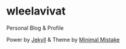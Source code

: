 wleelavivat
===========

Personal Blog &amp; Profile

Power by [Jekyll](http://jekyllrb.com/) & Theme by [Minimal Mistake](https://github.com/mmistakes/minimal-mistakes)
